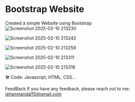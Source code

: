 # Bootstrap Website
Created a simple Website using Bootstrap
![Screenshot 2025-02-10 213230](https://github.com/user-attachments/assets/e488355b-c6a4-4115-a599-4d926779a59b)

![Screenshot 2025-02-10 213242](https://github.com/user-attachments/assets/86695659-0ef2-4b2a-8335-9e5024a37030)

![Screenshot 2025-02-10 213259](https://github.com/user-attachments/assets/a7e4132c-a075-4311-ac0c-d10e10abd74f)

![Screenshot 2025-02-10 213311](https://github.com/user-attachments/assets/9626f202-003f-4e24-88ad-b05ff48647d2)

![Screenshot 2025-02-10 213318](https://github.com/user-attachments/assets/4b8ffdb6-eaa6-4d64-9d27-f3a92b9e9042)

🛠 Code:
Javascript, HTML, CSS...

FeedBack
If you have any feedback, please reach out to me: jehanmandal15@gmail.com
